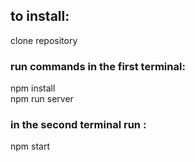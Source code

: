 ## to install: 
clone repository
### run commands in the first terminal:
npm install </br>
npm run server

### in the second terminal run : 
npm start
